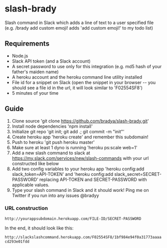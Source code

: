 slash-brady
===========

Slash command in Slack which adds a line of text to a user specified file (e.g. /brady add custom emoji! adds 'add custom emoji!' to my todo list)

## Requirements

* Node.js
* Slack API token (and a Slack account)
* A secret password to use only for this integration (e.g. md5 hash of your father's maiden name)
* A heroku account and the heroku command line utility installed
* File id for a snippet on Slack (open the snippet in your browser -- you should see a file id in the url, it will look similar to 'F02554SF8')
* 5 minutes of your time

## Guide

1. Clone source 'git clone https://github.com/bradya/slash-brady.git'
2. Install node dependencies 'npm install'
3. Initialize git repo 'git init; git add .; git commit -m "init"'
4. Create heroku app 'heroku create' and remember this subdomain!
5. Push to heroku 'git push heroku master'
6. Make sure at least 1 dyno is running 'heroku ps:scale web=1'
7. Add a new slash command to slack at https://my.slack.com/services/new/slash-commands with your url constructed like below
8. Add two config variables to your heroku app 'heroku config:add slack_token=API-TOKEN' and 'heroku config:add slack_secret=SECRET-PASSWORD' replacing API-TOKEN and SECRET-PASSWORD with applicable values.
9. Type your slash command in Slack and it should work! Ping me on Twitter if you run into any issues @bradyy

### URL construction

`
http://yourappsubdomain.herokuapp.com/FILE-ID/SECRET-PASSWORD
`

In the end, it should look like this:

`
http://slackslashcommand.herokuapp.com/F02554SF8/1bf984e94f0a31773aaaacd293e01fdd
`
